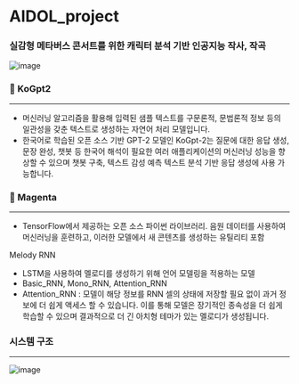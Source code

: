 # AIDOL_project

### 실감형 메타버스 콘서트를 위한 캐릭터 분석 기반 인공지능 작사, 작곡

![image](https://user-images.githubusercontent.com/26815767/143536030-24c2535d-3078-4c06-b55b-724ea55bdcee.png)
  
### :page_with_curl: KoGpt2
---
- 머신러닝 알고리즘을 활용해 입력된 샘플 텍스트를 구문론적, 문법론적 정보 등의 일관성을 갖춘 텍스트로 생성하는 자연어 처리 모델입니다.
- 한국어로 학습된 오픈 소스 기반 GPT-2 모델인 KoGpt-2는 질문에 대한 응답 생성, 문장 완성, 챗봇 등 한국어 해석이 필요한 여러 애플리케이션의 머신러닝 성능을 향상할 수 있으며 챗봇 구축, 텍스트 감성 예측 텍스트 분석 기반 응답 생성에 사용 가능합니다.

  


### :musical_keyboard: Magenta
---
- TensorFlow에서 제공하는 오픈 소스 파이썬 라이브러리.
음원 데이터를 사용하여 머신러닝을 훈련하고, 이러한 모델에서 새 콘텐츠를 생성하는 유틸리티 포함

Melody RNN
- LSTM을 사용하여 멜로디를 생성하기 위해 언어 모델링을 적용하는 모델
- Basic_RNN, Mono_RNN, Attention_RNN
- Attention_RNN : 모델이 해당 정보를 RNN 셀의 상태에 저장할 필요 없이 과거 정보에 더 쉽게 액세스 할 수 있습니다.
이를 통해 모델은 장기적인 종속성을 더 쉽게 학습할 수 있으며 결과적으로 더 긴 아치형 테마가 있는 멜로디가 생성됩니다.

  
  

### 시스템 구조
---
![image](https://user-images.githubusercontent.com/26815767/143527769-4ad121e0-92fc-4254-a818-6d0580c14f8a.png)


